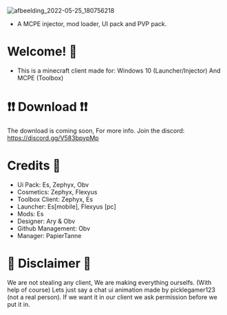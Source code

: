 ![afbeelding_2022-05-25_180756218](https://user-images.githubusercontent.com/104650421/170307760-258ccc20-5504-4f21-b3cb-d0d482ce3299.png)


- A MCPE injector, mod loader, UI pack and PVP pack.


# Welcome! 👋

- This is a minecraft client made for: Windows 10 (Launcher/Injector) And MCPE (Toolbox) 

# ❗❗ Download ❗❗

The download is coming soon, For more info. Join the discord:
https://discord.gg/V583bpvpMp


# Credits 📔

- Ui Pack: Es, Zephyx, Obv
- Cosmetics: Zephyx, Flexyus
- Toolbox Client: Zephyx, Es
- Launcher: Es[mobile], Flexyus [pc]
- Mods: Es
- Designer: Ary & Obv
- Github Management: Obv
- Manager: PapierTanne


# 📝 Disclaimer 📝

We are not stealing any client, We are making everything ourselfs. (With help of course)
Lets just say a chat ui animation made by picklegamer123 (not a real person). If we want it in our client we ask permission before we put it in.

                                   
